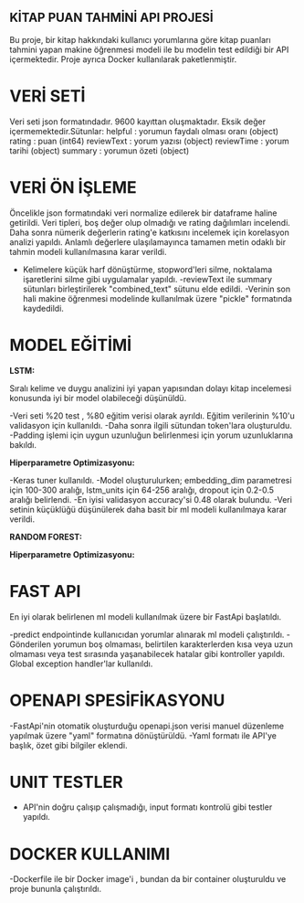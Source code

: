 ## **KİTAP PUAN TAHMİNİ API PROJESİ**
Bu proje, bir kitap hakkındaki kullanıcı yorumlarına göre kitap puanları tahmini yapan makine öğrenmesi modeli ile bu modelin test edildiği bir API içermektedir. Proje ayrıca Docker kullanılarak paketlenmiştir.

# VERİ SETİ 

Veri seti json formatındadır. 9600 kayıttan oluşmaktadır. Eksik değer içermemektedir.Sütunlar:
helpful : yorumun faydalı olması oranı (object)
rating : puan (int64)
reviewText : yorum yazısı (object)
reviewTime : yorum tarihi (object)
summary : yorumun özeti (object)

# VERİ ÖN İŞLEME

Öncelikle json formatındaki veri normalize edilerek bir dataframe haline getirildi. Veri tipleri, boş değer olup olmadığı ve rating dağılımları incelendi. Daha sonra nümerik değerlerin rating'e katkısını incelemek için korelasyon analizi yapıldı. Anlamlı değerlere ulaşılamayınca tamamen metin odaklı bir tahmin modeli kullanılmasına karar verildi.

- Kelimelere küçük harf dönüştürme, stopword'leri silme, noktalama işaretlerini silme gibi uygulamalar yapıldı.
-reviewText ile summary sütunları birleştirilerek "combined_text" sütunu elde edildi.
-Verinin son hali makine öğrenmesi modelinde kullanılmak üzere "pickle" formatında kaydedildi.

# MODEL EĞİTİMİ

**LSTM:**

Sıralı kelime ve duygu analizini iyi yapan yapısından dolayı kitap incelemesi konusunda iyi bir model olabileceği düşünüldü.

-Veri seti %20 test , %80 eğitim verisi olarak ayrıldı. Eğitim verilerinin %10'u validasyon için kullanıldı.
-Daha sonra ilgili sütundan token'lara oluşturuldu.
-Padding işlemi için uygun uzunluğun belirlenmesi için yorum uzunluklarına bakıldı.

**Hiperparametre Optimizasyonu:**
 
-Keras tuner kullanıldı.
-Model oluşturulurken; embedding_dim parametresi için 100-300 aralığı, lstm_units için 64-256 aralığı, dropout için 0.2-0.5 aralığı belirlendi.
-En iyisi validasyon accuracy'si 0.48 olarak bulundu.
-Veri setinin küçüklüğü düşünülerek daha basit bir ml modeli kullanılmaya karar verildi.

**RANDOM FOREST:**

**Hiperparametre Optimizasyonu:**

# FAST API

En iyi olarak belirlenen ml modeli kullanılmak üzere bir FastApi başlatıldı.

-predict endpointinde kullanıcıdan yorumlar alınarak ml modeli çalıştırıldı.
-Gönderilen yorumun boş olmaması, belirtilen karakterlerden kısa veya uzun olmaması veya test sırasında yaşanabilecek hatalar gibi kontroller yapıldı. Global exception handler'lar kullanıldı.

# OPENAPI SPESİFİKASYONU

-FastApi'nin otomatik oluşturduğu openapi.json verisi manuel düzenleme yapılmak üzere "yaml" formatına dönüştürüldü. 
-Yaml formatı ile API'ye başlık, özet gibi bilgiler eklendi.

# UNIT TESTLER

- API'nin doğru çalışıp çalışmadığı, input formatı kontrolü gibi testler yapıldı.

# DOCKER KULLANIMI

-Dockerfile ile bir Docker image'i , bundan da bir container oluşturuldu ve proje bununla çalıştırıldı.


